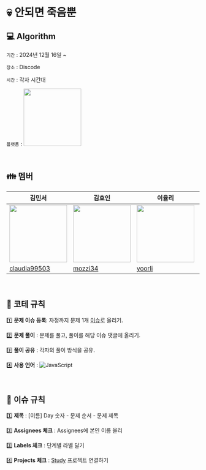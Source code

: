 # 💀 안되면 죽음뿐

## 💻 Algorithm

`기간` : 2024년 12월 16일 ~ 

`장소` : Discode

`시간` : 각자 시간대

`플랫폼` : [<img src="https://github.com/user-attachments/assets/f775d5dd-e387-422e-9eac-381e74ad0279" width="150px" >](https://school.programmers.co.kr/learn/challenges?order=recent&levels=0&languages=javascript)

<br>

## 👪 멤버

| 김민서| 김효인 | 이율리 | 박명준 |임송이 |
| ------| ---- | ------ | ---- | ------- |
| <img src="https://avatars.githubusercontent.com/u/101076926?v=4" width="150px"/> | <img src="https://avatars.githubusercontent.com/u/160555885?v=4" width="150px"/> | <img src="https://avatars.githubusercontent.com/u/57631151?v=4" width="150px"/> | <img src="https://avatars.githubusercontent.com/u/103097363?v=4" width="150px"/> | <img src="https://avatars.githubusercontent.com/u/126642292?v=4" width="150px"/> |
| [claudia99503](https://github.com/claudia99503) | [mozzi34](https://github.com/mozzi34)   | [yoorli](https://github.com/yoorli)  | [mjpark-k](https://github.com/mjpark-k)  | [Amber Im](https://github.com/Im-amberIm)  |

<br>

## 📄 코테 규칙

1️⃣ **문제 이슈 등록**: 자정까지 문제 1개 [이슈](https://github.com/only-death/Algorithm/issues)로 올리기.

2️⃣ **문제 풀이** : 문제를 풀고, 풀이를 해당 이슈 댓글에 올리기.

3️⃣ **풀이 공유** : 각자의 풀이 방식을 공유.

4️⃣ **사용 언어** : ![JavaScript](https://img.shields.io/badge/JavaScript-green.svg)

<br>

## 📄 이슈 규칙

1️⃣ **제목** : [이름] Day 숫자 - 문제 순서 - 문제 제목

2️⃣ **Assignees 체크** : Assignees에 본인 이름 올리

3️⃣ **Labels 체크** : 단계별 라벨 달기

4️⃣ **Projects 체크** : [Study](https://github.com/orgs/only-death/projects/1) 프로젝트 연결하기



